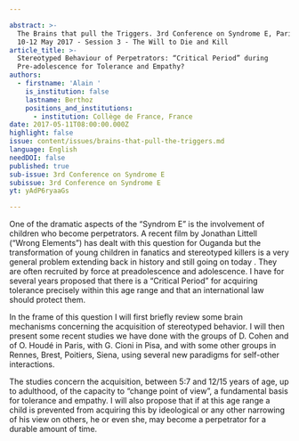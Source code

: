 ```yaml
---

abstract: >-
  The Brains that pull the Triggers. 3rd Conference on Syndrome E, Paris IAS,
  10-12 May 2017 - Session 3 - The Will to Die and Kill
article_title: >-
  Stereotyped Behaviour of Perpetrators: “Critical Period” during
  Pre-adolescence for Tolerance and Empathy?
authors:
  - firstname: 'Alain '
    is_institution: false
    lastname: Berthoz
    positions_and_institutions:
      - institution: Collège de France, France
date: 2017-05-11T08:00:00.000Z
highlight: false
issue: content/issues/brains-that-pull-the-triggers.md
language: English
needDOI: false
published: true
sub-issue: 3rd Conference on Syndrome E
subissue: 3rd Conference on Syndrome E
yt: yAdP6ryaaGs

---
```



One of the dramatic aspects of the “Syndrom E” is the involvement of children who become perpetrators. A recent film by Jonathan Littell (“Wrong Elements”) has dealt with this question for Ouganda but the transformation of young children in fanatics and stereotyped killers is a very general problem extending back in history and still going on today . They are often recruited by force at preadolescence and adolescence. I have for several years proposed that there is a “Critical Period” for acquiring tolerance precisely within this age range and that an international law should protect them. 

In the frame of this question I will first briefly review some brain mechanisms concerning the acquisition of stereotyped behavior. I will then present some recent studies we have done with the groups of D. Cohen and of O. Houdé in Paris, with G. Cioni in Pisa, and with some other groups in Rennes, Brest, Poitiers, Siena, using several new paradigms for self-other interactions. 

The studies concern the acquisition, between 5:7 and 12/15 years of age, up to adulthood, of the capacity to “change point of view”, a fundamental basis for tolerance and empathy. I will also propose that if at this age range a child is prevented from acquiring this by ideological or any other narrowing of his view on others, he or even she, may become a perpetrator for a durable amount of time.

<Youtube yt="yAdP6ryaaGs" caption="Stereotyped Behaviour of Perpetrators: “Critical Period” during Pre-adolescence for Tolerance and Empathy?"></Youtube>